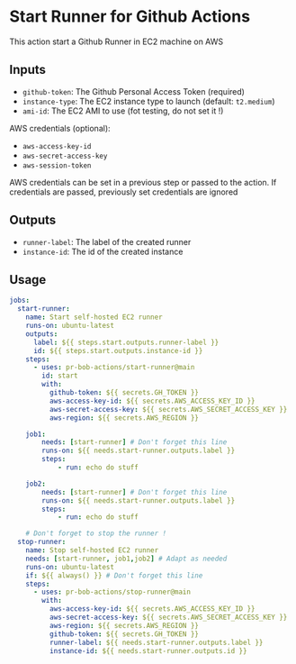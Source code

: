 # Start Runner for Github Actions

This action start a Github Runner in EC2 machine on AWS

## Inputs

- `github-token`: The Github Personal Access Token (required)
- `instance-type`: The EC2 instance type to launch (default: `t2.medium`)
- `ami-id`: The EC2 AMI to use (fot testing, do not set it !)

AWS credentials (optional):

- `aws-access-key-id`
- `aws-secret-access-key`
- `aws-session-token`

AWS credentials can be set in a previous step or passed to the action. If credentials are passed, previously set credentials are ignored

## Outputs

- `runner-label`: The label of the created runner
- `instance-id`: The id of the created instance

## Usage

```yaml
jobs:
  start-runner:
    name: Start self-hosted EC2 runner
    runs-on: ubuntu-latest
    outputs:
      label: ${{ steps.start.outputs.runner-label }}
      id: ${{ steps.start.outputs.instance-id }}
    steps:
      - uses: pr-bob-actions/start-runner@main
        id: start
        with:
          github-token: ${{ secrets.GH_TOKEN }}
          aws-access-key-id: ${{ secrets.AWS_ACCESS_KEY_ID }}
          aws-secret-access-key: ${{ secrets.AWS_SECRET_ACCESS_KEY }}
          aws-region: ${{ secrets.AWS_REGION }}

	job1:
		needs: [start-runner] # Don't forget this line
		runs-on: ${{ needs.start-runner.outputs.label }}
		steps:
			- run: echo do stuff

	job2:
		needs: [start-runner] # Don't forget this line
		runs-on: ${{ needs.start-runner.outputs.label }}
		steps:
			- run: echo do stuff

	# Don't forget to stop the runner !
  stop-runner:
    name: Stop self-hosted EC2 runner
    needs: [start-runner, job1,job2] # Adapt as needed
    runs-on: ubuntu-latest
    if: ${{ always() }} # Don't forget this line
    steps:
      - uses: pr-bob-actions/stop-runner@main
        with:
          aws-access-key-id: ${{ secrets.AWS_ACCESS_KEY_ID }}
          aws-secret-access-key: ${{ secrets.AWS_SECRET_ACCESS_KEY }}
          aws-region: ${{ secrets.AWS_REGION }}
          github-token: ${{ secrets.GH_TOKEN }}
          runner-label: ${{ needs.start-runner.outputs.label }}
          instance-id: ${{ needs.start-runner.outputs.id }}

```
